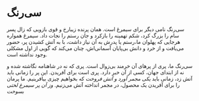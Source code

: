 # سی‌رنگ
سی‌رنگ نامی دیگر برای سیمرغ است. همان پرنده زیبارخ و قوی بازویی که زال پسر سام را بزرگ کرد،‌ شکم تهمینه را بازکرد و جان رستم را نجات داد. سیمرغ همواره هرجایی که پهلوان ما،‌رستم یا پدرش به آن نیاز داشت، با به آتش کشیدن پر، حضور می‌یافت و از خرد و دانش بی‌پایان آسمانی‌اش، چنان می‌کند که گویی از اول مشکلی وجود نداشته است.

سی‌رنگ ما، پری از پرهای آن خرمند بی‌زوال است. پری که نه در شاهنامه نگاشته شده و نه از ابتدای جهان، کسی از آن خبر دارد. پری است برای آفریدن. این پر را زمانی باید آتش زد، زمانی باید *یکی مجمر آورد و آتش فروخت* که بخواهیم چیزی بیافرینیم. ما پرمان را برای آفریدن یک محصول، در مجمر انداخته آتش می‌زنیم. *وز آن پر سیمرغ لختی بسوخت*
